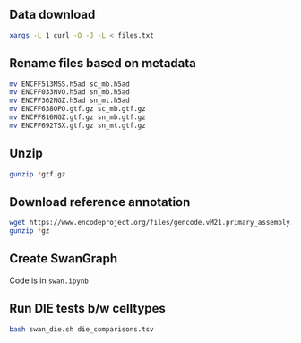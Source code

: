 ## Data download
```bash
xargs -L 1 curl -O -J -L < files.txt
```

## Rename files based on metadata
```bash
mv ENCFF513MSS.h5ad sc_mb.h5ad
mv ENCFF033NVO.h5ad sn_mb.h5ad
mv ENCFF362NGZ.h5ad sn_mt.h5ad
mv ENCFF638OPO.gtf.gz sc_mb.gtf.gz
mv ENCFF816NGZ.gtf.gz sn_mb.gtf.gz
mv ENCFF692TSX.gtf.gz sn_mt.gtf.gz
```

## Unzip
```bash
gunzip *gtf.gz
```

## Download reference annotation
```bash
wget https://www.encodeproject.org/files/gencode.vM21.primary_assembly.annotation_UCSC_names/@@download/gencode.vM21.primary_assembly.annotation_UCSC_names.gtf.gz
gunzip *gz
```

## Create SwanGraph
Code is in `swan.ipynb`

## Run DIE tests b/w celltypes 
```bash
bash swan_die.sh die_comparisons.tsv
```